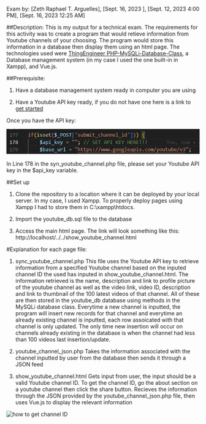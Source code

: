 Exam by: [Zeth Raphael T. Arguelles], [Sept. 16, 2023 ], [Sept. 12, 2023 4:00 PM], [Sept. 16, 2023 12:25 AM]

##Description:
This is my output for a technical exam. The requirements for this activity was to create a program that would 
retieve information from Youtube channels of your choosing. The program would store this information in a database
then display them using an html page. The technologies used were [ThingEngineer PHP-MySQLi-Database-Class](https://github.com/ThingEngineer/PHP-MySQLi-Database-Class), a Database management system (in my case I used the one built-in in Xampp), 
and Vue.js.

##Prerequisite:

1. Have a database management system ready in computer you are using

2. Have a Youtube API key ready, if you do not have one here is a link to [get started](https://developers.google.com/youtube/v3/getting-started)

Once you have the API key:

![Line and variable location](https://github.com/zrta2480/zeth-arguelles-exam/blob/master/read_me_images/api_key_variable_location.jpg)

In Line 178 in the syn_youtube_channel.php file, please set your Youtube API key in the $api_key variable.

##Set up

1. Clone the repository to a location where it can be deployed by your local server. In my case, I used Xampp. To
properly deploy pages using Xampp I had to store them in C:\xampp\htdocs.

2. Import the youtube_db.sql file to the database

3. Access the main html page. The link will look something like this: http://localhost/../../show_youtube_channel.html


#Explanation for each page file:
1. sync_youtube_channel.php
This file uses the Youtube API key to retrieve information from a specified Youtube channel based on the inputed channel ID
the used has inputed in show_youtube_channel.html. The information retrieved is the name, description and link to profile picture
of the youtube channel as well as the video link, video ID, description and link to thumbnail of the 100 latest videos of that channel. All of these are then stored in the youtube_db database using methods in the MySQLi database class. 
Everytime a new channel is inputted, the program will insert new records for that channel and everytime an already existing
channel is inputted, each row assoicated with that channel is only updated. The only time new insertion will occur on channels
already existing in the database is when the channel had less than 100 videos last insertion/update.

2. youtube_channel_json.php
Takes the information associated with the channel inputted by user from the database then sends it through a JSON feed

3. show_youtube_channel.html
Gets input from user, the input should be a valid Youtube channel ID. To get the channel ID, go the about section on a
youtube channel then click the share button.
Recieves the information through the JSON provided by the youtube_channel_json.php file, then uses Vue.js to display the 
relevant information

![how to get channel ID](https://github.com/zrta2480/zeth-arguelles-exam/blob/master/read_me_images\how-to-get-channel-id.jpg)
